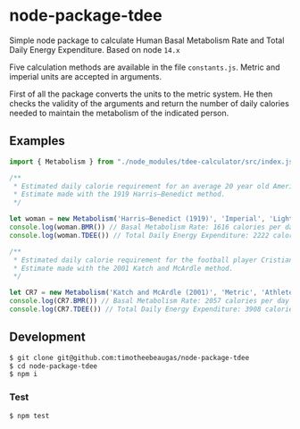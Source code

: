 # node-package-tdee

Simple node package to calculate Human Basal Metabolism Rate and Total Daily Energy Expenditure. Based on node `14.x`

Five calculation methods are available in the file `constants.js`. Metric and imperial units are accepted in arguments.

First of all the package converts the units to the metric system. He then checks the validity of the arguments and return the number of daily calories needed to maintain the metabolism of the indicated person.

## Examples
```js
import { Metabolism } from "./node_modules/tdee-calculator/src/index.js";

/** 
 * Estimated daily calorie requirement for an average 20 year old American woman weighing 170.6 pounds and measuring 5 feet, 4 inches. 
 * Estimate made with the 1919 Harris–Benedict method.
 */

let woman = new Metabolism('Harris–Benedict (1919)', 'Imperial', 'Light Exercise', {sex: "woman", age: 20, height: 5.4, weight: 170.6})
console.log(woman.BMR()) // Basal Metabolism Rate: 1616 calories per day
console.log(woman.TDEE()) // Total Daily Energy Expenditure: 2222 calories per day

/** 
 * Estimated daily calorie requirement for the football player Cristiano Ronaldo weighing 84 kilograms with only 7 percent body fat. 
 * Estimate made with the 2001 Katch and McArdle method.
 */

let CR7 = new Metabolism('Katch and McArdle (2001)', 'Metric', 'Athlete', {bodyfat: 7, weight: 84})
console.log(CR7.BMR()) // Basal Metabolism Rate: 2057 calories per day
console.log(CR7.TDEE()) // Total Daily Energy Expenditure: 3908 calories per day
```

## Development
```bash
$ git clone git@github.com:timotheebeaugas/node-package-tdee
$ cd node-package-tdee
$ npm i
```

### Test
```bash
$ npm test
```

